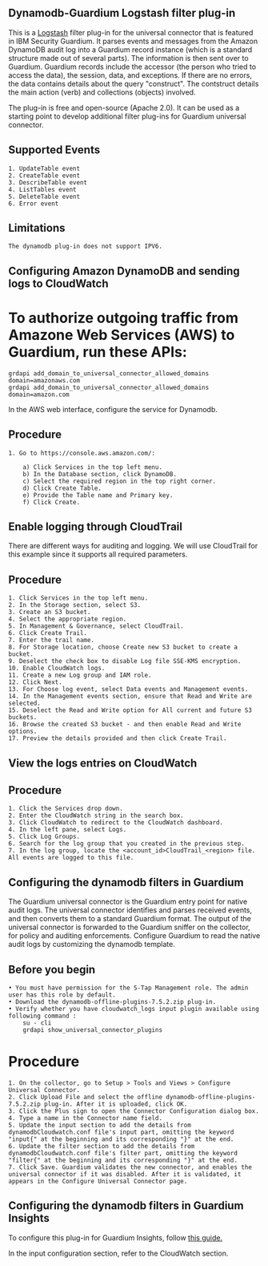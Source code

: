 ## Dynamodb-Guardium Logstash filter plug-in

This is a [Logstash](https://github.com/elastic/logstash) filter plug-in for the universal connector that is featured in IBM Security Guardium. It parses events and messages from the Amazon DynamoDB audit log into a Guardium record instance (which is a standard structure made out of several parts). The information is then sent over to Guardium. Guardium records include the accessor (the person who tried to access the data), the session, data, and exceptions. If there are no errors, the data contains details about the query "construct". The contstruct details the main action (verb) and collections (objects) involved. 

The plug-in is free and open-source (Apache 2.0). It can be used as a starting point to develop additional filter plug-ins for Guardium universal connector.

## Supported Events

    1. UpdateTable event
    2. CreateTable event
    3. DescribeTable event
    4. ListTables event
    5. DeleteTable event
    6. Error event

## Limitations

	The dynamodb plug-in does not support IPV6.


## Configuring Amazon DynamoDB and sending logs to CloudWatch

# To authorize outgoing traffic from Amazone Web Services (AWS) to Guardium, run these APIs:

	grdapi add_domain_to_universal_connector_allowed_domains domain=amazonaws.com
	grdapi add_domain_to_universal_connector_allowed_domains domain=amazon.com


In the AWS web interface, configure the service for Dynamodb.

## Procedure

	1. Go to https://console.aws.amazon.com/:

		a) Click Services in the top left menu.
		b) In the Database section, click DynamoDB.
		c) Select the required region in the top right corner.
		d) Click Create Table.
		e) Provide the Table name and Primary key.
		f) Click Create.

## Enable logging through CloudTrail

There are different ways for auditing and logging. We will use CloudTrail for this example since it supports all required parameters. 

## Procedure

    1. Click Services in the top left menu.
    2. In the Storage section, select S3.
    3. Create an S3 bucket.
    4. Select the appropriate region.
    5. In Management & Governance, select CloudTrail.
    6. Click Create Trail.
    7. Enter the trail name.
    8. For Storage location, choose Create new S3 bucket to create a bucket.
    9. Deselect the check box to disable Log file SSE-KMS encryption.
    10. Enable CloudWatch logs.
    11. Create a new Log group and IAM role.
    12. Click Next.
    13. For Choose log event, select Data events and Management events.
    14. In the Management events section, ensure that Read and Write are selected.
    15. Deselect the Read and Write option for All current and future S3 buckets.
    16. Browse the created S3 bucket - and then enable Read and Write options.
    17. Preview the details provided and then click Create Trail.


## View the logs entries on CloudWatch

## Procedure

	1. Click the Services drop down.
    2. Enter the CloudWatch string in the search box.
    3. Click CloudWatch to redirect to the CloudWatch dashboard.
    4. In the left pane, select Logs.
    5. Click Log Groups.
    6. Search for the log group that you created in the previous step.
    7. In the log group, locate the <account_id>CloudTrail_<region> file. All events are logged to this file.


## Configuring the dynamodb filters in Guardium

The Guardium universal connector is the Guardium entry point for native audit logs. The universal connector identifies and parses received events, and then converts them to a standard Guardium format. The output of the universal connector is forwarded to the Guardium sniffer on the collector, for policy and auditing enforcements. Configure Guardium to read the native audit logs by customizing the dynamodb template.

## Before you begin

	• You must have permission for the S-Tap Management role. The admin user has this role by default.
	• Download the dynamodb-offline-plugins-7.5.2.zip plug-in.
	• Verify whether you have cloudwatch_logs input plugin available using following command : 
		su - cli
		grdapi show_universal_connector_plugins

# Procedure

	1. On the collector, go to Setup > Tools and Views > Configure Universal Connector.
	2. Click Upload File and select the offline dynamodb-offline-plugins-7.5.2.zip plug-in. After it is uploaded, click OK.
	3. Click the Plus sign to open the Connector Configuration dialog box.
	4. Type a name in the Connector name field.
	5. Update the input section to add the details from dynamodbCloudwatch.conf file's input part, omitting the keyword "input{" at the beginning and its corresponding "}" at the end.
	6. Update the filter section to add the details from dynamodbCloudwatch.conf file's filter part, omitting the keyword "filter{" at the beginning and its corresponding "}" at the end.
	7. Click Save. Guardium validates the new connector, and enables the universal connector if it was disabled. After it is validated, it appears in the Configure Universal Connector page.
	
## Configuring the dynamodb filters in Guardium Insights

To configure this plug-in for Guardium Insights, follow [this guide.](https://github.com/RefaelAdi/universal-connectors/blob/INS-18044/docs/UC_Configuration_GI.md#Configuring_Filebeat_to_forward_audit_logs_to_Guardium)

In the input configuration section, refer to the CloudWatch section.
	
